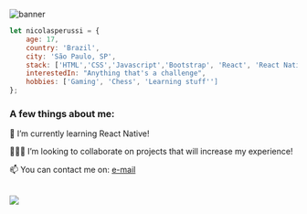 ![banner](https://user-images.githubusercontent.com/57019750/110891678-427a0200-82d1-11eb-9c0c-1912f766bac3.png)

<!--<a href = "mailto: joelvitortorres@gmail.com"><img src="https://img.shields.io/badge/-Gmail-%23EA4335?style=for-the-badge&logo=gmail&logoColor=white"></a>
#<a href="https://www.linkedin.com/in/joevtap/" target="_blank"><img src="https://img.shields.io/badge/-LinkedIn-%230077B5?style=for-the-badge&logo=linkedin&logoColor=white"></a>
#<a href="https://codepen.io/joevtap" target="_blank"><img src="https://img.shields.io/badge/-Codepen-%23333?style=for-the-badge&logo=codepen&logoColor=white"></a>
#<a href="https://twitter.com/joevtap" target="_blank"><img src="https://img.shields.io/badge/-Twitter-%231DA1F2?style=for-the-badge&logo=twitter&logoColor=white"></a>
#<a href="https://instagram.com/joevtap" target="_blank"><img src="https://img.shields.io/badge/-Instagram-%23E4405F?style=for-the-badge&logo=instagram&logoColor=white"></a>
-->

```javascript
let nicolasperussi = {
    age: 17,
    country: 'Brazil',
    city: 'São Paulo, SP',
    stack: ['HTML','CSS','Javascript','Bootstrap', 'React', 'React Native'],
    interestedIn: "Anything that's a challenge",
    hobbies: ['Gaming', 'Chess', 'Learning stuff'']
};
```

<h3>A few things about me:</h3>

<p align="left">
    🌱 I’m currently learning React Native!
</p>
<p align="left">
    🙋🏻‍♂️ I’m looking to collaborate on projects that will increase my experience!
</p>
<p align="left">
    📫 You can contact me on: <a href = "mailto: nicolasperussi12@hotmail.com"> e-mail </a>
</p>
<br/>
    <img align="left" src="https://github-readme-stats.vercel.app/api?username=nicolasperussi&show_icons=true&t&theme=react"/>
